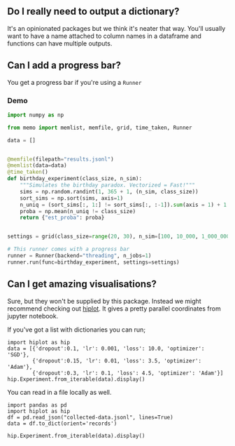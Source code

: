 ## Do I really need to output a dictionary? 

It's an opinionated packages but we think it's neater that way. 
You'll usually want to have a name attached to column names in 
a dataframe and functions can have multiple outputs.  

## Can I add a progress bar? 

You get a progress bar if you're using a `Runner`

### Demo 

```python
import numpy as np

from memo import memlist, memfile, grid, time_taken, Runner

data = []


@memfile(filepath="results.jsonl")
@memlist(data=data)
@time_taken()
def birthday_experiment(class_size, n_sim):
    """Simulates the birthday paradox. Vectorized = Fast!"""
    sims = np.random.randint(1, 365 + 1, (n_sim, class_size))
    sort_sims = np.sort(sims, axis=1)
    n_uniq = (sort_sims[:, 1:] != sort_sims[:, :-1]).sum(axis = 1) + 1
    proba = np.mean(n_uniq != class_size)
    return {"est_proba": proba}


settings = grid(class_size=range(20, 30), n_sim=[100, 10_000, 1_000_000])

# This runner comes with a progress bar
runner = Runner(backend="threading", n_jobs=1)
runner.run(func=birthday_experiment, settings=settings)
```

## Can I get amazing visualisations? 

Sure, but they won't be supplied by this package. Instead we might
recommend checking out [hiplot](https://github.com/facebookresearch/hiplot).
It gives a pretty parallel coordinates from jupyter notebook.

If you've got a list with dictionaries you can run;

```
import hiplot as hip
data = [{'dropout':0.1, 'lr': 0.001, 'loss': 10.0, 'optimizer': 'SGD'},
        {'dropout':0.15, 'lr': 0.01, 'loss': 3.5, 'optimizer': 'Adam'},
        {'dropout':0.3, 'lr': 0.1, 'loss': 4.5, 'optimizer': 'Adam'}]
hip.Experiment.from_iterable(data).display()
```

You can read in a file locally as well. 

```
import pandas as pd
import hiplot as hip
df = pd.read_json("collected-data.jsonl", lines=True)
data = df.to_dict(orient='records')

hip.Experiment.from_iterable(data).display()
```
